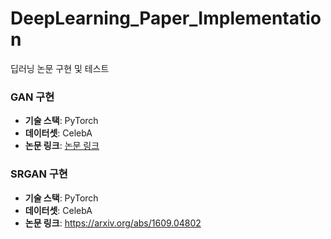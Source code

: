 # DeepLearning_Paper_Implementation
딥러닝 논문 구현 및 테스트


### **GAN 구현**

- **기술 스택**: PyTorch
- **데이터셋**: CelebA
- **논문 링크**: [논문 링크](https://arxiv.org/abs/1406.2661)

### **SRGAN 구현**

- **기술 스택**: PyTorch
- **데이터셋**: CelebA
- **논문 링크**:  https://arxiv.org/abs/1609.04802
